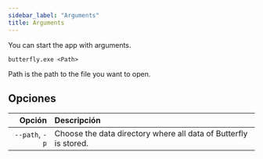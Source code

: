 ```yaml
---
sidebar_label: "Arguments"
title: Arguments
---
```


You can start the app with arguments.

`butterfly.exe <Path>`

Path is the path to the file you want to open.

## Opciones

|         Opción | Descripción                                                      |
| --------------:|:---------------------------------------------------------------- |
| `--path`, `-p` | Choose the data directory where all data of Butterfly is stored. |
